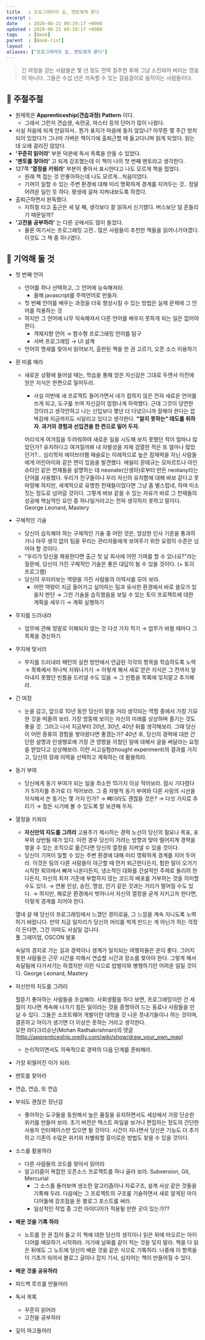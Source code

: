 ```yaml
---
title   : 프로그래머의 길, 멘토에게 묻다
excerpt : 
date    : 2020-06-21 09:19:17 +0900
updated : 2020-06-21 09:19:17 +0900
tags    : [Book]
parent  : [Book-list]
layout  : 
aliases: ["프로그래머의 길, 멘토에게 묻다"]
---
```

  
      
> 긴 여정을 걷는 사람들은 몇 년 정도 전력 질주한 후에 그냥 소진되어 버리는 영웅이 아니다. 그들은 수십 년은 지속할 수 있는 걸음걸이로 움직이는 사람들이다. 

## 💬 주절주절

- 원제목은 **Apprenticeship(견습과정) Pattern** 이다.
    - 그래서 그런지 견습생, 숙련공, 마스터 등의 단어가 많이 나왔다.
- 사실 처음에 되게 안읽혀서.. 뭔가 표지가 마음에 들지 않았나? 아무튼 몇 주간 방치되어 있었다가 그나마 가벼운 책이기에 출퇴근할 때 들고다니며 읽게 되었다. 읽는데 오래 걸리진 않았다.
- **'꾸준히 읽어라'** 부분 덕분에 독서 목록을 만들 수 있었다.
- **'멘토를 찾아라'** 고 되게 강조했는데 이 책이 나의 첫 번째 멘토라고 생각한다.
- 127쪽 **'열정을 키워라'** 부분이 좋아서 표시한다고 나도 모르게 책을 접었다.
    - 원래 책 접는 것 안좋아하는데 나도 모르게...처음이었다.
    - 기꺼이 일할 수 있는 주변 환경에 대해 미리 명확하게 경계를 지어두는 것.. 정말 어려운 일인 듯 하다. 평생에 걸쳐 지켜내보도록 하겠다.
- 출퇴근하면서 완독했다.
    - 지하철 타고 출근은 세 달 째, 생각보다 잘 읽혀서 신기했다. 버스보단 덜 흔들리기 때문일까?
- **'고전을 공부하라'** 는 다른 곳에서도 많이 들었다.
    - 물론 여기서는 프로그래밍 고전.. 많은 사람들이 추천한 책들을 읽어나가야겠다. 이것도 그 책 중 하나였다.

## 🧠 기억해 둘 것

- 첫 번째 언어
    - 언어를 하나 선택하고, 그 언어에 능숙해져라.
        - 올해 javascript를 주력언어로 만들자.
    - 첫 번째 언어를 배우는 과정을 더욱 향상시킬 수 있는 방법은 실제 문제에 그 언어를 적용하는 것
    - 하지만 그 언어에 너무 익숙해져서 다른 언어를 배우지 못하게 되는 일은 없어야 한다.
        - 객체지향 언어 → 함수형 프로그래밍 언어를 탐구
        - 서버 프로그래밍 → UI 설계
    - 언어의 명세를 찾아서 읽어보기, 출판된 책을 한 권 고르기, 오픈 소스 이용하기
- 흰 띠를 매라
    - 새로운 상황에 들어설 때는, 학습을 통해 얻은 자신감은 그대로 두면서 이전에 얻은 지식은 한편으로 밀어두라.
        - 사실 이번에 새 프로젝트 들어가면서 내가 접하지 않은 전혀 새로운 언어를 쓰게 되고, 도구를 쓰며 자신감이 엄청나게 하락했다. 근데 그것이 당연한 것이라고 생각안하고 나는 신입보다 몇년 더 다녔으니까 잘해야 한다는 압박감에 지금까지도 시달리고 있다고 생각한다. **"알지 못하는" 태도를 취하자. 과거의 경험과 선입견을 한 켠으로 밀어 두자.**

        어리석게 여겨짐을 두려워하여 새로운 일을 시도해 보지 못했던 적이 얼마나 많았던가? 유치하다고 여겨질까봐 내 자발성을 자체 검열한 적은 또 얼마나 많았던가?... 심리학자 에이브러햄 매슬로는 이례적으로 높은 잠재력을 지닌 사람들에게 어린아이와 같은 면이 있음을 발견했다. 애쉴리 몬태규는 모차르트나 아인슈타인 같은 천재들을 설명하는 데 neonate(신생아)로부터 만든 neotany라는 단어를 사용했다. 우리가 친구들이나 우리 자신의 유치함에 대해 바보 같다고 못마땅해 하지만, 세계적으로 유명한 천재들이었다면 그냥 좀 별스럽네, 하며 미소 짓는 정도로 넘어갈 것이다. 그렇게 바보 같을 수 있는 자유가 바로 그 천재들의 성공에 핵심적인 요인 중 하나일거라고는 전혀 생각하지 못하고 말이다.  
        George Leonard, Mastery 

- 구체적인 기술
    - 당신이 습득해야 하는 구체적인 기술 중 어떤 것은, 엉성한 인사 기준을 통과하거나 아무 생각 없이 팀을 꾸리는 관리자들에게 보여주기 위한 요령의 수준은 넘어야 할 것이다.
    - "우리가 당신을 채용한다면 출근 첫 날 회사에 어떤 기여를 할 수 있나요?"라는 질문에, 당신이 가진 구체적인 기술은 좋은 대답이 될 수 있을 것이다. (+ 토이 프로그램)
    - 당신이 우러러보는 역량을 가진 사람들의 이력서를 모아 보라.
        - 어떤 역량이 지금 들어가고 싶어하는 팀과 유사한 환경에서 바로 쓸모가 있을지 판단 → 그런 기술을 습득했음을 보일 수 있는 토이 프로젝트에 대한 계획을 세우기 → 계획 실행하기
- 무지를 드러내라
    - 업무에 관해 정말로 이해되지 않는 것 다섯 가지 적기 → 업무가 바뀔 때마다 그 목록을 갱신하기
- 무지에 맞서라
    - 무지를 드러내라 패턴의 실천 방안에서 언급된 각각의 항목을 학습하도록 노력 → 목록에서 하나씩 지워나가기 → 이렇게 해서 새로 얻은 지식은 그 전까지 알아내지 못했던 빈틈을 드러낼 수도 있음 → 그 빈틈을 목록에 잊지말고 추가해라.
- 긴 여정
    - 눈을 감고, 앞으로 10년 동안 당신이 맡을 거라 생각되는 역할 중에서 가장 기묘한 것을 떠올려 보라. 가장 엉뚱해 보이는 자신의 미래를 상상하며 즐기는 것도 좋을 것. 그러고 나서 지금부터 20년, 30년, 40년 뒤를 생각해보라. 그때 당신이 어떤 종류의 경험을 쌓아왔다면 좋겠는가? 40년 후, 당신의 경력에 대한 간단한 설명과 인생행로에 가장 큰 영향을 끼쳤던 일에 대해서 글을 써달라는 요청을 받았다고 상상해보라. 이런 사고실험(thought experiment)의 결과를 가지고, 당신의 장래 이력을 선택하고 계획하는 데 활용하라.
- 동기 부여
    - 당신에게 동기 부여가 되는 일을 최소한 15가지 이상 적어보라. 잠시 기다렸다가 5가지를 추가로 더 적어보라. 그 중 자발적 동기 부여와 다른 사람의 시선을 의식해서 쓴 동기는 몇 가지 인가? → 빼더라도 괜찮을 것은? → 다섯 가지로 추리기 → 힘든 시기에 볼 수 있도록 잘 보관해 두자.
- 열정을 키워라
    - **자신만의 지도를 그려라** 고용주가 제시하는 경력 노선이 당신의 필요나 목표, 포부와 상반될 때가 있다. 이런 경우 당신이 가려는 방향과 맞아 떨어지게 경력을 쌓을 수 있는 조직으로 옮긴다면 당신의 열정을 지켜낼 수 있을 것이다.
    - 당신이 기꺼이 일할 수 있는 주변 환경에 대해 미리 명확하게 경계를 지어 두어라. 이것은 팀의 다른 사람들이 야근할 때 먼저 퇴근한다든지, 험한 말이 오가기 시작한 회의에서 빠져 나온다든지, 냉소적인 대화를 건설적인 주제로 돌리려 한다든지, 자신의 최저 기준에 부합하지 않는 코드의 배포를 거부하는 것을 의미할 수도 있다. → 연봉 인상, 승진, 명성, 인기 같은 것과는 거리가 멀어질 수도 있다. → 하지만, 해로운 환경에서 벗어나서 자신의 열정을 굳게 지키고자 한다면, 이렇게 경계를 지어야 한다.

    열네 살 때 당신이 프로그래밍에서 느꼈던 경이로움, 그 느낌을 계속 지니도록 노력하기 바랍니다. 만약 지금 일자리가 당신의 머리를 썩게 만드는 게 아닌가 하는 걱정이 든다면, 그건 아마도 사실일 겁니다.  
    폴 그레이엄, OSCON 발표 

    숙달의 경지로 가는 길과 경력이나 생계가 일치되는 여행자들은 운이 좋다. 그러지 못한 사람들은 근무 시간을 피해서 연습할 시간과 장소를 찾아야 한다. 그렇게 해서 숙달됨에 다가서기는 하겠지만 이런 식으로 밥벌이와 병행하기란 어려운 일일 것이다.
    George Leonard, Mastery 

- 자신만의 지도를 그려라

    헐뜯기 좋아하는 사람들을 조심해라. 사회생활을 하다 보면, 프로그래밍이란 건 세월이 지나면 계속해 나가기 힘든 일이라는 것을 증명하려 드는 동료나 사람들을 만날 수 있다. 그들은 소프트웨어 개발이란 대학을 갓 나온 풋내기들이나 하는 것이며, 결혼하고 아이가 생기면 더 이상은 못하는 거라고 생각한다.  
    모한 라다크리슈난(Mohan Radhakrishnan)의 댓글 (http://apprenticeship.oreilly.com/wiki/show/draw_your_own_map)

    - 논리적이면서도 의욕적으로 경력의 다음 단계를 준비해라.
- 가장 뒤떨어진 이가 되라.
- 멘토를 찾아라
- 연습, 연습, 또 연습
- 부숴도 괜찮은 장난감
    - 좋아하는 도구들을 동원해서 높은 품질을 유지하면서도 세상에서 가장 단순한 위키를 만들어 보라. 초기 버전은 텍스트 파일을 보거나 편집하는 정도의 간단한 사용자 인터페이스만 있으면 될 것이다. 시간이 지나면서 당신은 기능도 더 추가하고 기존의 수많은 위키와 차별화할 흥미로운 방법도 찾을 수 있을 것이다.
- 소스를 활용하라
    - 다른 사람들의 코드를 찾아서 읽어라
    - 알고리즘이 복잡한 오픈소스 프로젝트를 하나 골라 보라. Subversion, Git, Mercurial
        - 그 소스를 둘러보며 생소한 알고리즘이나 자료구조, 설계 사상 같은 것들을 기록해 두라. 다음에는 그 프로젝트의 구조를 기술하면서 새로 알게된 아이디어들에 강조점을 둔 블로그 포스트를 써라.
        - 일상적인 작업 중 그런 아이디어가 적용될 만한 곳이 있는가??
- **배운 것을 기록 하라**
    - 노트를 한 권 집어 들고 이 책에 대한 당신의 생각이나 읽은 뒤에 떠오르는 아이디어를 메모하기 시작하라. 거기에 날짜를 같이 적는 것을 잊지 말라. 책을 다 읽은 뒤에도 그 노트에 당신이 배운 것을 같은 식으로 기록하라. 나중에 이 항목들이 기초가 되어서 블로그 글이나 잡지 기사, 심지어는 책이 만들어질 수 있다.
- **배운 것을 공유하라**
- 피드백 루프를 만들어라
- 독서 목록
    - 꾸준히 읽어라
    - 고전을 공부하라
- 깊이 파고들어라